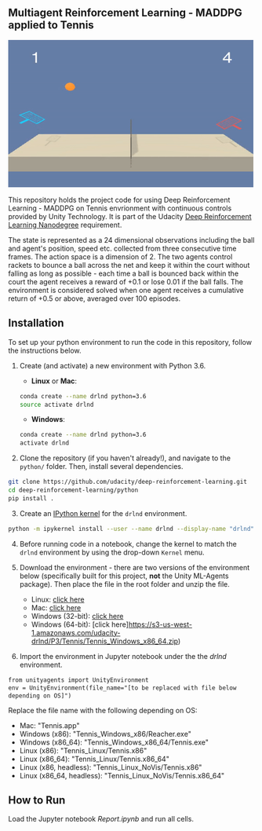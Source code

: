 ## Multiagent Reinforcement Learning - MADDPG applied to Tennis

<img src='Tennis.gif' width="500" height="300">

This repository holds the project code for using Deep Reinforcement Learning - MADDPG on Tennis envrionment with continuous controls provided by Unity Technology. It is part of the Udacity [Deep Reinforcement Learning Nanodegree](https://www.udacity.com/course/deep-reinforcement-learning-nanodegree--nd893) requirement. 

The state is represented as a 24 dimensional observations including the ball and agent's position, speed etc. collected from three consecutive time frames. The action space is a dimension of 2. The two agents control rackets to bounce a ball across the net and keep it within the court without falling as long as possible - each time a ball is bounced back within the court the agent receives a reward of +0.1 or lose 0.01 if the ball falls. The environment is considered solved when one agent receives a cumulative return of +0.5 or above, averaged over 100 episodes.

## Installation
To set up your python environment to run the code in this repository, follow the instructions below.

1. Create (and activate) a new environment with Python 3.6.

	- __Linux__ or __Mac__: 
	```bash
	conda create --name drlnd python=3.6
	source activate drlnd
	```
	- __Windows__: 
	```bash
	conda create --name drlnd python=3.6 
	activate drlnd
	```
2. Clone the repository (if you haven't already!), and navigate to the `python/` folder.  Then, install several dependencies.
```bash
git clone https://github.com/udacity/deep-reinforcement-learning.git
cd deep-reinforcement-learning/python
pip install .
```

3. Create an [IPython kernel](http://ipython.readthedocs.io/en/stable/install/kernel_install.html) for the `drlnd` environment.  
```bash
python -m ipykernel install --user --name drlnd --display-name "drlnd"
```

4. Before running code in a notebook, change the kernel to match the `drlnd` environment by using the drop-down `Kernel` menu. 

5. Download the environment - there are two versions of the environment below (specifically built for this project, **not** the Unity ML-Agents package). Then place the file in the root folder and unzip the file.
    * Linux: [click here](https://s3-us-west-1.amazonaws.com/udacity-drlnd/P3/Tennis/Tennis_Linux.zip)
    * Mac: [click here](https://s3-us-west-1.amazonaws.com/udacity-drlnd/P3/Tennis/Tennis.app.zip)
    * Windows (32-bit): [click here](https://s3-us-west-1.amazonaws.com/udacity-drlnd/P3/Tennis/Tennis_Windows_x86.zip)
    * Windows (64-bit): [click here]https://s3-us-west-1.amazonaws.com/udacity-drlnd/P3/Tennis/Tennis_Windows_x86_64.zip)

6. Import the environment in Jupyter notebook under the the *drlnd* environment.
```
from unityagents import UnityEnvironment
env = UnityEnvironment(file_name="[to be replaced with file below depending on OS]")
```
Replace the file name with the following depending on OS:  
  * Mac: "Tennis.app"
  * Windows (x86): "Tennis_Windows_x86/Reacher.exe"
  * Windows (x86_64): "Tennis_Windows_x86_64/Tennis.exe"
  * Linux (x86): "Tennis_Linux/Tennis.x86"
  * Linux (x86_64): "Tennis_Linux/Tennis.x86_64"
  * Linux (x86, headless): "Tennis_Linux_NoVis/Tennis.x86"
  * Linux (x86_64, headless): "Tennis_Linux_NoVis/Tennis.x86_64"
## How to Run
Load the Jupyter notebook *Report.ipynb* and run all cells.
